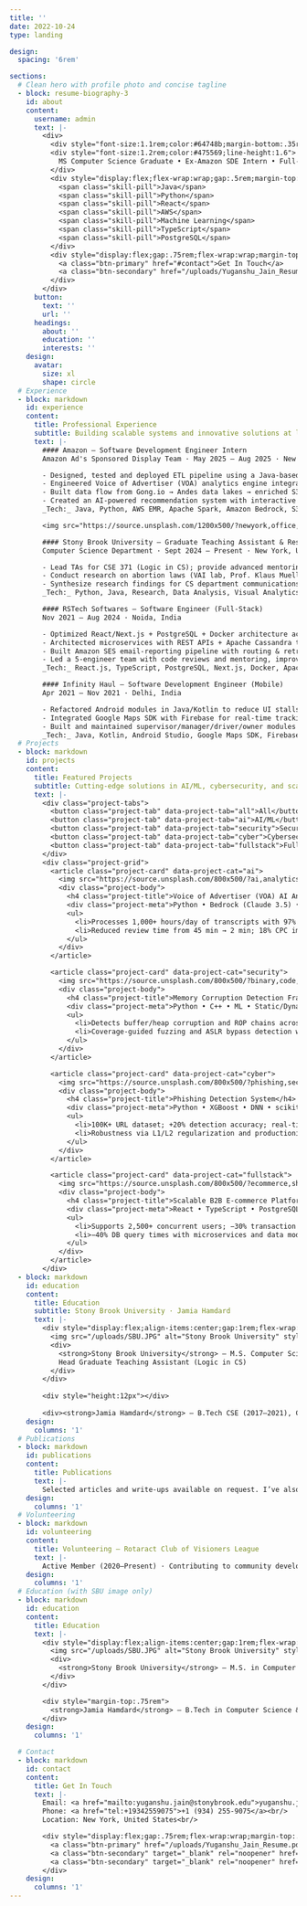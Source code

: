 ```yaml
---
title: ''
date: 2022-10-24
type: landing

design:
  spacing: '6rem'

sections:
  # Clean hero with profile photo and concise tagline
  - block: resume-biography-3
    id: about
    content:
      username: admin
      text: |-
        <div>
          <div style="font-size:1.1rem;color:#64748b;margin-bottom:.35rem">Software Development Engineer</div>
          <div style="font-size:1.2rem;color:#475569;line-height:1.6">
            MS Computer Science Graduate • Ex-Amazon SDE Intern • Full‑Stack Developer specializing in AI/ML, Cloud Technologies, and Scalable Systems
          </div>
          <div style="display:flex;flex-wrap:wrap;gap:.5rem;margin-top:1rem">
            <span class="skill-pill">Java</span>
            <span class="skill-pill">Python</span>
            <span class="skill-pill">React</span>
            <span class="skill-pill">AWS</span>
            <span class="skill-pill">Machine Learning</span>
            <span class="skill-pill">TypeScript</span>
            <span class="skill-pill">PostgreSQL</span>
          </div>
          <div style="display:flex;gap:.75rem;flex-wrap:wrap;margin-top:1rem">
            <a class="btn-primary" href="#contact">Get In Touch</a>
            <a class="btn-secondary" href="/uploads/Yuganshu_Jain_Resume.pdf">Download CV</a>
          </div>
        </div>
      button:
        text: ''
        url: ''
      headings:
        about: ''
        education: ''
        interests: ''
    design:
      avatar:
        size: xl
        shape: circle
  # Experience
  - block: markdown
    id: experience
    content:
      title: Professional Experience
      subtitle: Building scalable systems and innovative solutions at leading tech companies
      text: |-
        #### Amazon — Software Development Engineer Intern
        Amazon Ad's Sponsored Display Team · May 2025 – Aug 2025 · New York City, United States

        - Designed, tested and deployed ETL pipeline using a Java-based Amber orchestrator to run daily jobs on EMR (Apache Spark), processing 1,000+ hours/day of advertiser call transcripts.
        - Engineered Voice of Advertiser (VOA) analytics engine integrating Amazon Bedrock Claude 3.5 Haiku with advanced prompt engineering, achieving 97% extraction accuracy across 10 business insight categories.
        - Built data flow from Gong.io → Andes data lakes → enriched S3 insights, leveraging Spark RDD/DataFrame pipelines with Lambda, Athena, and Glue, achieving 100% data completeness with ~2s query latency.
        - Created an AI-powered recommendation system with interactive Streamlit dashboard and Bedrock-integrated chatbot serving 32,000+ Amazon Ads stakeholders, enabling 10x faster data-driven decisions.
        _Tech:_ Java, Python, AWS EMR, Apache Spark, Amazon Bedrock, S3, Lambda, Athena, Glue, Streamlit

        <img src="https://source.unsplash.com/1200x500/?newyork,office,technology" alt="Amazon internship work environment (illustrative)" style="width:100%;border-radius:12px;border:1px solid rgba(148,163,184,.35);margin:.75rem 0"/>

        #### Stony Brook University — Graduate Teaching Assistant & Research Content Writer
        Computer Science Department · Sept 2024 – Present · New York, United States

        - Lead TAs for CSE 371 (Logic in CS); provide advanced mentoring in Python and Java for 200+ students.
        - Conduct research on abortion laws (VAI lab, Prof. Klaus Mueller) with multi-dimensional policy datasets and visual analytics tools.
        - Synthesize research findings for CS department communications; published 25+ articles on Stony Brook CS News.
        _Tech:_ Python, Java, Research, Data Analysis, Visual Analytics, Technical Writing

        #### RSTech Softwares — Software Engineer (Full‑Stack)
        Nov 2021 – Aug 2024 · Noida, India

        - Optimized React/Next.js + PostgreSQL + Docker architecture achieving 52% reduction in page load times (caching, code‑splitting).
        - Architected microservices with REST APIs + Apache Cassandra to support 2,500+ concurrent users; reduced DB query time by 40%.
        - Built Amazon SES email‑reporting pipeline with routing & retries to resolve 344 issues and boost SLA adherence.
        - Led a 5‑engineer team with code reviews and mentoring, improving system reliability by 25%.
        _Tech:_ React.js, TypeScript, PostgreSQL, Next.js, Docker, Apache Cassandra, REST APIs, Amazon SES

        #### Infinity Haul — Software Development Engineer (Mobile)
        Apr 2021 – Nov 2021 · Delhi, India

        - Refactored Android modules in Java/Kotlin to reduce UI stalls and improve responsiveness by 40%.
        - Integrated Google Maps SDK with Firebase for real‑time tracking, lowering delivery times by 20%.
        - Built and maintained supervisor/manager/driver/owner modules in Android Studio; optimized SQLite and XML queries for 40% faster app loads.
        _Tech:_ Java, Kotlin, Android Studio, Google Maps SDK, Firebase, SQLite, XML
  # Projects
  - block: markdown
    id: projects
    content:
      title: Featured Projects
      subtitle: Cutting-edge solutions in AI/ML, cybersecurity, and scalable systems
      text: |-
        <div class="project-tabs">
          <button class="project-tab" data-project-tab="all">All</button>
          <button class="project-tab" data-project-tab="ai">AI/ML</button>
          <button class="project-tab" data-project-tab="security">Security Research</button>
          <button class="project-tab" data-project-tab="cyber">Cybersecurity</button>
          <button class="project-tab" data-project-tab="fullstack">Full‑Stack</button>
        </div>
        <div class="project-grid">
          <article class="project-card" data-project-cat="ai">
            <img src="https://source.unsplash.com/800x500/?ai,analytics,dashboard" alt="AI analytics dashboard (illustrative)"/>
            <div class="project-body">
              <h4 class="project-title">Voice of Advertiser (VOA) AI Analytics Engine</h4>
              <div class="project-meta">Python • Bedrock (Claude 3.5) • Spark • EMR • S3 • Lambda • Streamlit</div>
              <ul>
                <li>Processes 1,000+ hours/day of transcripts with 97% extraction accuracy.</li>
                <li>Reduced review time from 45 min → 2 min; 18% CPC improvement.</li>
              </ul>
            </div>
          </article>

          <article class="project-card" data-project-cat="security">
            <img src="https://source.unsplash.com/800x500/?binary,code,security" alt="Static & dynamic analysis (illustrative)"/>
            <div class="project-body">
              <h4 class="project-title">Memory Corruption Detection Framework</h4>
              <div class="project-meta">Python • C++ • ML • Static/Dynamic Analysis • AddressSanitizer</div>
              <ul>
                <li>Detects buffer/heap corruption and ROP chains across 10,000+ binaries.</li>
                <li>Coverage‑guided fuzzing and ASLR bypass detection with automated exploits.</li>
              </ul>
            </div>
          </article>

          <article class="project-card" data-project-cat="cyber">
            <img src="https://source.unsplash.com/800x500/?phishing,security,shield" alt="Phishing protection (illustrative)"/>
            <div class="project-body">
              <h4 class="project-title">Phishing Detection System</h4>
              <div class="project-meta">Python • XGBoost • DNN • scikit‑learn</div>
              <ul>
                <li>100K+ URL dataset; +20% detection accuracy; real‑time inference.</li>
                <li>Robustness via L1/L2 regularization and productionized scoring APIs.</li>
              </ul>
            </div>
          </article>

          <article class="project-card" data-project-cat="fullstack">
            <img src="https://source.unsplash.com/800x500/?ecommerce,shopping,technology" alt="E‑commerce platform (illustrative)"/>
            <div class="project-body">
              <h4 class="project-title">Scalable B2B E‑commerce Platform</h4>
              <div class="project-meta">React • TypeScript • PostgreSQL • Next.js • Docker • Cassandra</div>
              <ul>
                <li>Supports 2,500+ concurrent users; −30% transaction errors.</li>
                <li>−40% DB query times with microservices and data modeling.</li>
              </ul>
            </div>
          </article>
        </div>
  - block: markdown
    id: education
    content:
      title: Education
      subtitle: Stony Brook University · Jamia Hamdard
      text: |-
        <div style="display:flex;align-items:center;gap:1rem;flex-wrap:wrap">
          <img src="/uploads/SBU.JPG" alt="Stony Brook University" style="height:72px;border-radius:12px;border:1px solid rgba(148,163,184,.35)"/>
          <div>
            <strong>Stony Brook University</strong> — M.S. Computer Science (2024–2026)<br/>
            Head Graduate Teaching Assistant (Logic in CS)
          </div>
        </div>
        
        <div style="height:12px"></div>
        
        <div><strong>Jamia Hamdard</strong> — B.Tech CSE (2017–2021), CGPA 9.6/10</div>
    design:
      columns: '1'
  # Publications
  - block: markdown
    id: publications
    content:
      title: Publications
      text: |-
        Selected articles and write‑ups available on request. I’ve also written 25+ articles for Stony Brook CS News.
    design:
      columns: '1'
  # Volunteering
  - block: markdown
    id: volunteering
    content:
      title: Volunteering — Rotaract Club of Visioners League
      text: |-
        Active Member (2020–Present) · Contributing to community development via technology education and social impact initiatives. Organized/led technical workshops and international seminars; reached 1000+ people across 10+ events.
    design:
      columns: '1'
  # Education (with SBU image only)
  - block: markdown
    id: education
    content:
      title: Education
      text: |-
        <div style="display:flex;align-items:center;gap:1rem;flex-wrap:wrap">
          <img src="/uploads/SBU.JPG" alt="Stony Brook University" style="height:64px;border-radius:8px;border:1px solid rgba(148,163,184,.35)"/>
          <div>
            <strong>Stony Brook University</strong> — M.S. in Computer Science (Aug 2024 – May 2026), Graduate Teaching Assistant — Logic in Computer Science. Coursework: Data Science, Data Visualization, Computer Systems Security, Logic in CS, HCI.
          </div>
        </div>

        <div style="margin-top:.75rem">
          <strong>Jamia Hamdard</strong> — B.Tech in Computer Science & Engineering (Jul 2017 – May 2021), GPA 9.6/10. Coursework: Advanced DBMS, Distributed Systems, Advanced Computer Architecture, Advanced Java, OS Lab, Compiler Design Lab, Web Technology, Data Warehousing & Mining, Big Data.
        </div>
    design:
      columns: '1'

  # Contact
  - block: markdown
    id: contact
    content:
      title: Get In Touch
      text: |-
        Email: <a href="mailto:yuganshu.jain@stonybrook.edu">yuganshu.jain@stonybrook.edu</a><br/>
        Phone: <a href="tel:+19342559075">+1 (934) 255-9075</a><br/>
        Location: New York, United States<br/>

        <div style="display:flex;gap:.75rem;flex-wrap:wrap;margin-top:.75rem">
          <a class="btn-primary" href="/uploads/Yuganshu_Jain_Resume.pdf">Download CV</a>
          <a class="btn-secondary" target="_blank" rel="noopener" href="https://github.com/yuganshu007">GitHub</a>
          <a class="btn-secondary" target="_blank" rel="noopener" href="https://www.linkedin.com/in/yuganshu-jain-6047b6165/">LinkedIn</a>
        </div>
    design:
      columns: '1'
---
```

